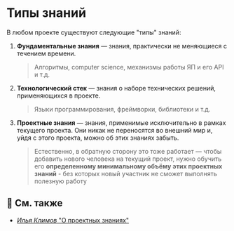 [refs-klimov]: https://youtu.be/4xyb_tA-uw0?t=249

# Типы знаний

В любом проекте существуют следующие "типы" знаний:
1. **Фундаментальные знания** — знания, практически не меняющиеся с течением времени.
   > Алгоритмы, computer science, механизмы работы ЯП и его API и т.д.
2. **Технологический стек** — знания о наборе технических решений, применяющихся в проекте.
   > Языки программирования, фреймворки, библиотеки и т.д.
3. **Проектные знания** — знания, применимые исключительно в рамках текущего проекта.
   Они никак не переносятся во внешний мир и, уйдя с этого проекта, можно об этих знаниях забыть.
   > Естественно, в обратную сторону это тоже работает — чтобы добавить нового человека на текущий проект, нужно обучить его **определенному минимальному объёму этих проектных знаний** - без которых новый участник не сможет выполнять полезную работу

## 📑 См. также
- [*Илья Климов* "О проектных знаниях"][refs-klimov]
